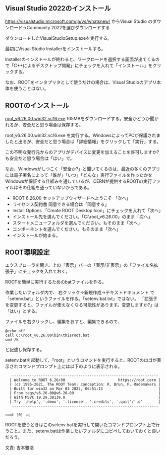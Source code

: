 ## Visual Studio 2022のインストール

https://visualstudio.microsoft.com/ja/vs/whatsnew/
からVisual Studio のダウンロード→Community 2022を選びダウンロードする

ダウンロードしたVisualStudioSetup.exeを実行する。

最初にVisual Studio Installerをインストールする。

Installerのインストールが終わると、ワークロードを選択する画面が出てくるので「C++によるデスクトップ開発」にチェックを入れて「インストール」をクリックする。

なお、ROOTをインタプリタとして使うだけの場合は、Visual Studioのアプリ本体を使うことはない。

## ROOTのインストール

[root_v6.26.00.win32.vc16.exe](https://root.cern/download/root_v6.26.00.win32.vc16.exe) 105MBをダウンロードする。安全かどうか聞かれるが、安全だと思う場合は保存する。

root_v6.26.00.win32.vc16.exe を実行する。WindowsによってPCが保護されましたと出るが、安全だと思う場合は「詳細情報」をクリックして「実行」する。

この不明な発行元からのアプリがデバイスに変更を加えることを許可しますか? も安全だと思う場合は「はい」で。

なお、Windowsがしつこく「安全か?」と聞いてくるのは、最近の多くのアプリには電子署名によって「誰が」「いつ」「どんな」実行ファイルを作ったかをWindowsが保証する仕組みを通しているが、CERNが提供するROOTの実行ファイルはその仕組を通っていないからである。

* ROOT 6.26.00 セットアップウィザードへようこそ 「次へ」
* ライセンス契約書 同意できる場合は「同意する」
* Install Options 「Create ROOT Desktop Icon」にチェックを入れて「次へ」
* インストール先を選んでください。「C:\root_v6.26.00」のまま「次へ」
* スタートメニューフォルダを選んでください。もそのまま「次へ」
* コンポーネントを選んでください。もそのまま「次へ」
* インストールが始まる。


## ROOT環境設定

エクスプローラを開き、上の「表示」バーの「表示/非表示」の「ファイル名拡張子」にチェックを入れておく。

ROOTを簡単に実行するためのbatファイルを作る。

作業したいフォルダ内で、
右クリック→新規作成→テキストドキュメント
で「setenv.bat」というファイルを作る。「setenv.bat.txt」ではない。
「拡張子を変更すると、ファイルが使えなくなる可能性があります。変更しますか?」は「はい」とする。

ファイルを右クリックし、編集をおすと、編集できるので、

```
@echo off
call C:\root_v6.26.00\bin\thisroot.bat
cmd /k
```

と記述し保存する。

setenv.batを起動して、「root」というコマンドを実行すると、ROOTのロゴが表示されコマンドプロンプト上には以下のように表示される。

```
   ------------------------------------------------------------------
  | Welcome to ROOT 6.26/00                        https://root.cern |
  | (c) 1995-2021, The ROOT Team; conception: R. Brun, F. Rademakers |
  | Built for win32 on Mar 03 2022, 06:51:13                         |
  | From tags/v6-26-00@v6-26-00                                      |
  | With MSVC 19.29.30139.0                                          |
  | Try '.help', '.demo', '.license', '.credits', '.quit'/'.q'       |
   ------------------------------------------------------------------

root [0] .q
```

ROOTを使うときはこのsetenv.batを実行して開いたコマンドプロンプト上で行うこと。また、setenv.batは作業したいフォルダにコピペしておいておくと良いだろう。

文責: 吉本雅浩
